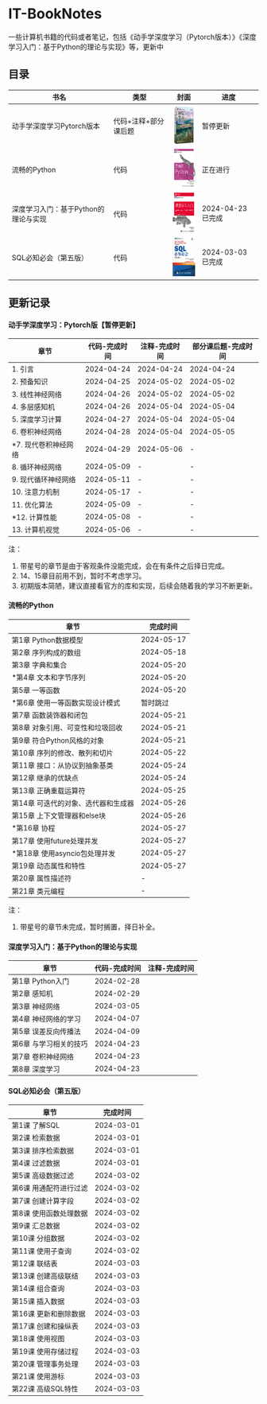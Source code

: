 # IT-BookNotes

一些计算机书籍的代码或者笔记，包括《动手学深度学习（Pytorch版本）》《深度学习入门：基于Python的理论与实现》等，更新中

## 目录

| 书名  |类型   | 封面                   | 进度                 |
| ----------|----- | --------- | --------- |
| 动手学深度学习Pytorch版本| 代码+注释+部分课后题|  <img width = '60' height ='80' src ="./assets/d2l.png"/>| 暂停更新 |
| 流畅的Python | 代码 |  <img width = '60' height ='80' src ="./assets/fluent-python.jpg"/>| 正在进行 |
| 深度学习入门：基于Python的理论与实现 | 代码 | <img width = '60' height ='80' src ="./assets/image-20240301085520701.png"/> | 2024-04-23 已完成 |
| SQL必知必会（第五版）  |  代码     | <img width = '60' height ='80' src ="./assets/image-20240301085448284.png"/> | 2024-03-03 已完成 |

## 更新记录

#### 动手学深度学习：Pytorch版【暂停更新】

| 章节  |  代码-完成时间  | 注释-完成时间 | 部分课后题-完成时间|
| ------ | ------- | ----- | ----- |
| 1. 引言   | 2024-04-24  | 2024-04-24 | 2024-04-24 |
| 2. 预备知识   | 2024-04-25  | 2024-05-02 | 2024-05-02 |
| 3. 线性神经网络   | 2024-04-26  | 2024-05-02 | 2024-05-02 |
| 4. 多层感知机   | 2024-04-26  | 2024-05-04 | 2024-05-04 |
| 5. 深度学习计算   | 2024-04-27  | 2024-05-04 | 2024-05-04 |
| 6. 卷积神经网络   | 2024-04-28  | 2024-05-04 | 2024-05-05 |
| *7. 现代卷积神经网络   |  2024-04-29  | 2024-05-06 | - |
| 8. 循环神经网络   | 2024-05-09 | - | - |
| 9. 现代循环神经网络   | 2024-05-11 | - | - |
| 10. 注意力机制   | 2024-05-17 | - | - |
| 11. 优化算法   | 2024-05-09 | - | - |
| *12. 计算性能   | 2024-05-08 | - | - |
| 13. 计算机视觉   | 2024-05-06 | - | - |

注：
1. 带星号的章节是由于客观条件没能完成，会在有条件之后择日完成。
2. 14、15章目前用不到，暂时不考虑学习。
3. 初期版本简陋，建议直接看官方的库和实现，后续会随着我的学习不断更新。

#### 流畅的Python

| 章节  |  完成时间  |
| ------ | ------- | 
|第1章 Python数据模型 | 2024-05-17 |
|第2章 序列构成的数组 | 2024-05-18 |
|第3章 字典和集合 | 2024-05-20 |
|*第4章 文本和字节序列 | 2024-05-20 |
|第5章 一等函数 | 2024-05-20 |
|*第6章 使用一等函数实现设计模式 | 暂时跳过 |
|第7章 函数装饰器和闭包 | 2024-05-21 |
|第8章 对象引用、可变性和垃圾回收 | 2024-05-21 |
|第9章 符合Python风格的对象 | 2024-05-21 |
|第10章 序列的修改、散列和切片 | 2024-05-22 |
|第11章 接口：从协议到抽象基类 | 2024-05-24 |
|第12章 继承的优缺点 | 2024-05-24 |
|第13章 正确重载运算符 | 2024-05-25 |
|第14章 可迭代的对象、选代器和生成器 | 2024-05-26 |
|第15章 上下文管理器和else块 | 2024-05-26 |
|*第16章 协程 | 2024-05-27 |
|第17章 使用future处理并发 | 2024-05-27 |
|*第18章 使用asyncio包处理并发 | 2024-05-27 |
|第19章 动态属性和特性 | 2024-05-27 |
|第20章 属性描述符 | - |
|第21章 类元编程 | - |

注：
1. 带星号的章节未完成，暂时搁置，择日补全。

#### 深度学习入门：基于Python的理论与实现


| 章节                   | 代码-完成时间   | 注释-完成时间 |
| ---------------------- | ---------- |---------- |
| 第1章 Python入门       | 2024-02-28 |  |
| 第2章 感知机           |  2024-02-29  |  |
| 第3章 神经网络         | 2024-03-05 |  |
| 第4章 神经网络的学习   | 2024-04-07 |  |
| 第5章 误差反向传播法   | 2024-04-09 |  |
| 第6章 与学习相关的技巧 | 2024-04-23 |  |
| 第7章 卷积神经网络     | 2024-04-23 |  |
| 第8章 深度学习         | 2024-04-23 |  |



#### SQL必知必会（第五版）

| 章节                   | 完成时间   |
| ---------------------- | ---------- |
| 第1课 了解SQL          | 2024-03-01 |
| 第2课 检索数据         | 2024-03-01 |
| 第3课 排序检索数据     | 2024-03-01 |
| 第4课 过滤数据         | 2024-03-01 |
| 第5课 高级数据过滤     | 2024-03-02 |
| 第6课 用通配符进行过滤 | 2024-03-02 |
| 第7课 创建计算字段     | 2024-03-02 |
| 第8课 使用函数处理数据 | 2024-03-02 |
| 第9课 汇总数据         | 2024-03-02 |
| 第10课 分组数据        | 2024-03-02 |
| 第11课 使用子查询      | 2024-03-02 |
| 第12课 联结表          | 2024-03-03 |
| 第13课 创建高级联结    | 2024-03-03 |
| 第14课 组合查询        | 2024-03-03 |
| 第15课 插入数据        | 2024-03-03 |
| 第16课 更新和删除数据  | 2024-03-03 |
| 第17课 创建和操纵表    | 2024-03-03 |
| 第18课 使用视图        | 2024-03-03 |
| 第19课 使用存储过程    | 2024-03-03 |
| 第20课 管理事务处理    | 2024-03-03 |
| 第21课 使用游标        | 2024-03-03 |
| 第22课 高级SQL特性     | 2024-03-03 |
